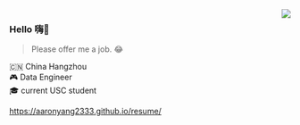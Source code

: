 <img align="right" src="https://github-readme-stats.vercel.app/api?username=AaronYang2333&show_icons=true&icon_color=805AD5&text_color=718096&bg_color=ffffff&hide_title=true" />

### Hello 嗨:wave:

> Please offer me a job. :joy:

:cn: China Hangzhou <br>
:video_game: Data Engineer<br>
:mortar_board: current USC student<br>

https://aaronyang2333.github.io/resume/